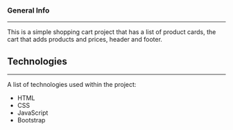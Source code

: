 
### General Info
***
This is a simple shopping cart project that has a list of product cards, the cart that adds products and prices, header and footer.


## Technologies
***
A list of technologies used within the project:
* HTML  
* CSS
* JavaScript
* Bootstrap
